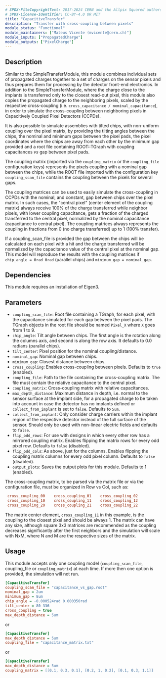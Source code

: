 ```yaml
---
# SPDX-FileCopyrightText: 2017-2024 CERN and the Allpix Squared authors
# SPDX-License-Identifier: CC-BY-4.0 OR MIT
title: "CapacitiveTransfer"
description: "Transfer with cross-coupling between pixels"
module_status: "Functional"
module_maintainers: ["Mateus Vicente (mvicente@cern.ch)"]
module_inputs: ["PropagatedCharge"]
module_outputs: ["PixelCharge"]
---
```


## Description

Similar to the SimpleTransferModule, this module combines individual sets of propagated charges together to a set of charges on the sensor pixels and thus prepares them for processing by the detector front-end electronics. In addition to the SimpleTransferModule, where the charge close to the implants is transferred only to the closest read-out pixel, this module also copies the propagated charge to the neighboring pixels, scaled by the respective cross-coupling (i.e. `cross_capacitance / nominal_capacitance`), in order to simulate the cross-coupling between neighboring pixels in Capacitively Coupled Pixel Detectors (CCPDs).

It is also possible to simulate assemblies with tilted chips, with non-uniform coupling over the pixel matrix, by providing the tilting angles between the chips, the nominal and minimum gaps between the pixel pads, the pixel coordinates where the chips are away from each other by the minimum gap provided and a root file containing ROOT::TGraph with coupling capacitances *vs* gap between pixel pads.

The coupling matrix (imported via the `coupling_matrix` or the `coupling_file` configuration keys) represents the pixels coupling with a nominal gap between the chips, while the ROOT file imported with the configuration key `coupling_scan_file` contains the coupling between the pixels for several gaps.

The coupling matrices can be used to easily simulate the cross-coupling in CCPDs with the nominal, and constant, gap between chips over the pixel matrix.
In such cases, the "central pixel" (center element of the coupling matrix) always receive 100% of the charge transferred while neighbor pixels, with lower coupling capacitance, gets a fraction of the charged transferred to the central pixel, normalized by the nominal capacitance (capacitance to central pixel).
The coupling matrices always represents the coupling in fractions from 0 (no charge transferred) up to 1 (100% transfer).

If a coupling_scan_file is provided the gap between the chips will be calculated on each pixel with a hit and the charge transferred will be normalized by the capacitance value of the central pixel at the nominal gap.
This model will reproduce the results with the coupling matrices if `chip_angle = 0rad 0rad` (parallel chips) and `minimum_gap = nominal_gap`.

## Dependencies

This module requires an installation of Eigen3.

## Parameters

* `coupling_scan_file`: Root file containing a TGraph, for each pixel, with the capacitance simulated for each gap between the pixel pads. The TGraph objects in the root file should be named `Pixel_X` where `X` goes from 1 to 9.
* `chip_angle`: Tilt angle between chips. The first angle is the rotation along the columns axis,  and second is along the row axis. It defaults to 0.0 radians (parallel chips).
* `tilt_center`: Pixel position for the nominal coupling/distance.
* `nominal_gap`: Nominal gap between chips.
* `minimum_gap`: Closest distance between chips.
* `cross_coupling`: Enables cross-coupling between pixels. Defaults to `true` (enabled).
* `coupling_file`: Path to the file containing the cross-coupling matrix. The file must contain the relative capacitance to the central pixel.
* `coupling_matrix`: Cross-coupling matrix with relative capacitances.
* `max_depth_distance`: Maximum distance in depth, i.e. normal to the sensor surface at the implant side, for a propagated charge to be taken into account in case the detector has no implants defined or `collect_from_implant` is set to `false`. Defaults to `5um`.
* `collect_from_implant`: Only consider charge carriers within the implant region of the respective detector instead of the full surface of the sensor. Should only be used with non-linear electric fields and defaults to `false`.
* `flip_odd_rows`: For use with designs in which every other row has a mirrored coupling matrix. Enables flipping the matrix rows for every odd pixel row. Defaults to `false` (disabled).
* `flip_odd_cols`: As above, just for the columns. Enables flipping the coupling matrix columns for every odd pixel column. Defaults to `false` (disabled).
* `output_plots`: Saves the output plots for this module. Defaults to 1 (enabled).

The cross-coupling matrix, to be parsed via the matrix file or via the configuration file, must be organized in Row vs Col, such as:

```ini
 cross_coupling_00    cross_coupling_01    cross_coupling_02
 cross_coupling_10    cross_coupling_11    cross_coupling_12
 cross_coupling_20    cross_coupling_21    cross_coupling_22
```

The matrix center element, `cross_coupling_11` in this example, is the coupling to the closest pixel and should be always 1.
The matrix can have any size, although square 3x3 matrices are recommended as the coupling decreases significantly after the first neighbors and the simulation will scale with NxM, where N and M are the respective sizes of the matrix.

## Usage

This module accepts only one coupling model (`coupling_scan_file`, coupling_file or `coupling_matrix`) at each time. If more then one option is provided, the simulation will not run.

```ini
[CapacitiveTransfer]
coupling_scan_file = "capacitance_vs_gap.root"
nominal_gap = 2um
minimum_gap = 8um
chip_angle = -0.000524rad 0.000350rad
tilt_center = 80 336
cross_coupling = true
max_depth_distance = 5um
```

or

```ini
[CapacitiveTransfer]
max_depth_distance = 5um
coupling_file = "capacitance_matrix.txt"
```

or

```ini
[CapacitiveTransfer]
max_depth_distance = 5um
coupling_matrix = [[0.1, 0.3, 0.1], [0.2, 1, 0.2], [0.1, 0.3, 1.1]]
```
